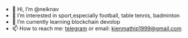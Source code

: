 - 👋 Hi, I’m @neiknav
- 👀 I’m interested in sport,especially football, table tennis, badminton
- 🌱 I’m currently learning blockchain devolop
- 📫 How to reach me: [telegram](https://t.me/@tlgkien123) or email: kienmathip1999@gmail.com

<!---
neiknav/neiknav is a ✨ special ✨ repository because its `README.md` (this file) appears on your GitHub profile.
You can click the Preview link to take a look at your changes.
--->
